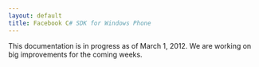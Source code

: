 ```yaml
---
layout: default
title: Facebook C# SDK for Windows Phone
---
```


This documentation is in progress as of March 1, 2012. We are working on big improvements for the coming weeks.